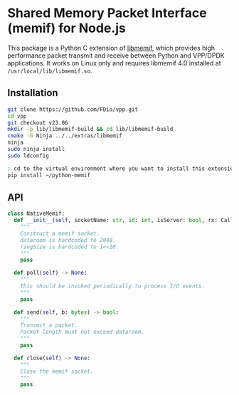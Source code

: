 # Shared Memory Packet Interface (memif) for Node.js

This package is a Python C extension of [libmemif](https://s3-docs.fd.io/vpp/23.02/interfacing/libmemif/), which provides high performance packet transmit and receive between Python and VPP/DPDK applications.
It works on Linux only and requires libmemif 4.0 installed at `/usr/local/lib/libmemif.so`.

## Installation

```bash
git clone https://github.com/FDio/vpp.git
cd vpp
git checkout v23.06
mkdir -p lib/libmemif-build && cd lib/libmemif-build
cmake -G Ninja ../../extras/libmemif
ninja
sudo ninja install
sudo ldconfig

: cd to the virtual environment where you want to install this extension
pip install ~/python-memif
```

## API

```py
class NativeMemif:
  def __init__(self, socketName: str, id: int, isServer: bool, rx: Callback[[bytes], None]):
    """
    Construct a memif socket.
    dataroom is hardcoded to 2048.
    ringSize is hardcoded to 1<<10.
    """
    pass

  def poll(self) -> None:
    """
    This should be invoked periodically to process I/O events.
    """
    pass

  def send(self, b: bytes) -> bool:
    """
    Transmit a packet.
    Packet length must not exceed dataroom.
    """
    pass

  def close(self) -> None:
    """
    Close the memif socket.
    """
    pass

```
